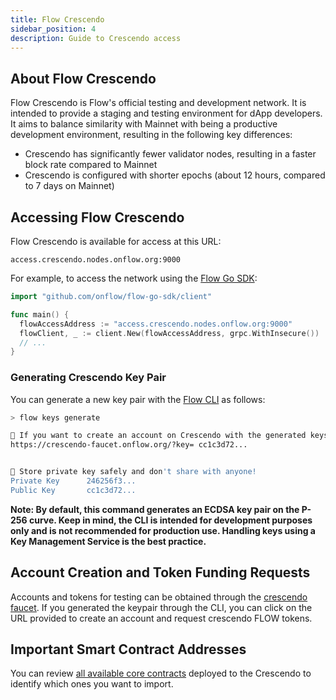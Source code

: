 ```yaml
---
title: Flow Crescendo
sidebar_position: 4
description: Guide to Crescendo access
---
```


## About Flow Crescendo
Flow Crescendo is Flow's official testing and development network. It is intended to provide a staging and testing environment for dApp developers. 
It aims to balance similarity with Mainnet with being a productive development environment, resulting in the following key differences:
- Crescendo has significantly fewer validator nodes, resulting in a faster block rate compared to Mainnet
- Crescendo is configured with shorter epochs (about 12 hours, compared to 7 days on Mainnet)

## Accessing Flow Crescendo

Flow Crescendo is available for access at this URL:

```
access.crescendo.nodes.onflow.org:9000
```

For example, to access the network using the [Flow Go SDK](https://github.com/onflow/flow-go-sdk):

```go
import "github.com/onflow/flow-go-sdk/client"

func main() {
  flowAccessAddress := "access.crescendo.nodes.onflow.org:9000"
  flowClient, _ := client.New(flowAccessAddress, grpc.WithInsecure())
  // ...
}
```

### Generating Crescendo Key Pair

You can generate a new key pair with the [Flow CLI](https://github.com/onflow/flow-cli) as follows:

```sh
> flow keys generate

🙏 If you want to create an account on Crescendo with the generated keys use this link:
https://crescendo-faucet.onflow.org/?key= cc1c3d72...


🔴️ Store private key safely and don't share with anyone!
Private Key      246256f3...
Public Key       cc1c3d72...
```

**Note: By default, this command generates an ECDSA key pair on the P-256 curve. Keep in mind, the CLI is intended for development purposes only and is not recommended for production use. Handling keys using a Key Management Service is the best practice.**

## Account Creation and Token Funding Requests

Accounts and tokens for testing can be obtained through the [crescendo faucet](https://crescendo-faucet.onflow.org/). If you generated the keypair through the CLI, you can click on the URL provided to create an account and request crescendo FLOW tokens.

## Important Smart Contract Addresses

You can review [all available core contracts](../../build/core-contracts/index.md) deployed to the Crescendo to identify which ones you want to import.
